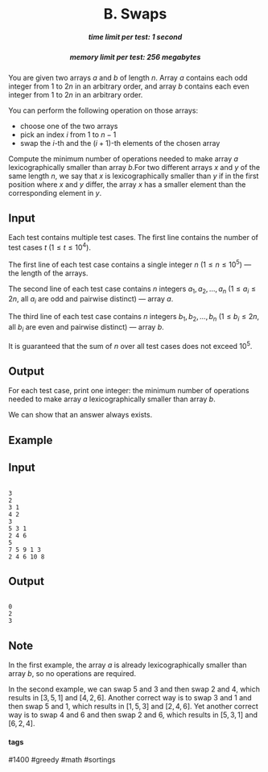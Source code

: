 <h1 style='text-align: center;'> B. Swaps</h1>

<h5 style='text-align: center;'>time limit per test: 1 second</h5>
<h5 style='text-align: center;'>memory limit per test: 256 megabytes</h5>

You are given two arrays $a$ and $b$ of length $n$. Array $a$ contains each odd integer from $1$ to $2n$ in an arbitrary order, and array $b$ contains each even integer from $1$ to $2n$ in an arbitrary order.

You can perform the following operation on those arrays: 

* choose one of the two arrays
* pick an index $i$ from $1$ to $n-1$
* swap the $i$-th and the $(i+1)$-th elements of the chosen array

 Compute the minimum number of operations needed to make array $a$ lexicographically smaller than array $b$.For two different arrays $x$ and $y$ of the same length $n$, we say that $x$ is lexicographically smaller than $y$ if in the first position where $x$ and $y$ differ, the array $x$ has a smaller element than the corresponding element in $y$.

## Input

Each test contains multiple test cases. The first line contains the number of test cases $t$ ($1 \le t \le 10^4$).

The first line of each test case contains a single integer $n$ ($1 \le n \le 10^5$) — the length of the arrays.

The second line of each test case contains $n$ integers $a_1, a_2, \ldots, a_n$ ($1 \le a_i \le 2n$, all $a_i$ are odd and pairwise distinct) — array $a$.

The third line of each test case contains $n$ integers $b_1, b_2, \ldots, b_n$ ($1 \le b_i \le 2n$, all $b_i$ are even and pairwise distinct) — array $b$.

It is guaranteed that the sum of $n$ over all test cases does not exceed $10^5$.

## Output

For each test case, print one integer: the minimum number of operations needed to make array $a$ lexicographically smaller than array $b$.

We can show that an answer always exists.

## Example

## Input


```

3
2
3 1
4 2
3
5 3 1
2 4 6
5
7 5 9 1 3
2 4 6 10 8

```
## Output


```

0
2
3

```
## Note

In the first example, the array $a$ is already lexicographically smaller than array $b$, so no operations are required.

In the second example, we can swap $5$ and $3$ and then swap $2$ and $4$, which results in $[3, 5, 1]$ and $[4, 2, 6]$. Another correct way is to swap $3$ and $1$ and then swap $5$ and $1$, which results in $[1, 5, 3]$ and $[2, 4, 6]$. Yet another correct way is to swap $4$ and $6$ and then swap $2$ and $6$, which results in $[5, 3, 1]$ and $[6, 2, 4]$.



#### tags 

#1400 #greedy #math #sortings 